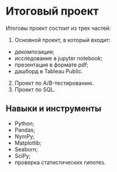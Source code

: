 # Итоговый проект

Итоговы проект состоит из трех частей:
1. Основной проект, в который входит:
- декомпозиция;
- исследование в jupyter notebook;
- презентация в формате pdf;
- дашборд в Tableau Public.
2. Проект по А/B-тестированию.
3. Проект по SQL.


## Навыки и инструменты
- Python;
- Pandas;
- NymPy;
- Matplotlib;
- Seaborn;
- SciPy;
- проверка статистических гипотез.





